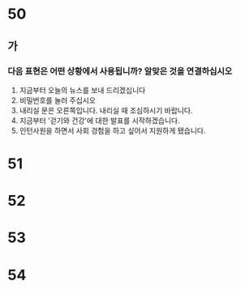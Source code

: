 # 50
## 가
### 다음 표현은 어떤 상황에서 사용됩니까? 알맞은 것을 연결하십시오
1. 지금부터 오늘의 뉴스를 보내 드리겠십니다
2. 비밀번호를 눌러 주십시오
3. 내리실 문은 오른쪽입니다. 내리실 때 조심하시기 바랍니다.
4. 지금부터 '걷기와 건강'에 대한 발표를 시작하겠습니다.
5. 인턴사원을 하면서 사회 겅험을 하고 싶어서 지원하게 됐습니다.
# 51
# 52
# 53
# 54